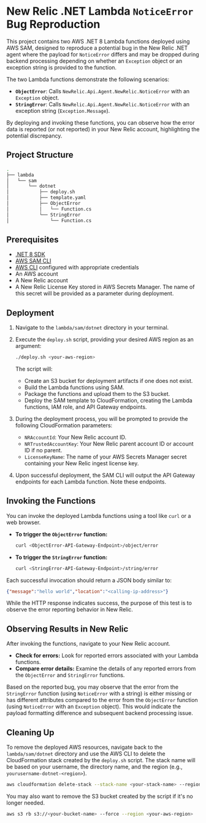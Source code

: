 # New Relic .NET Lambda `NoticeError` Bug Reproduction

This project contains two AWS .NET 8 Lambda functions deployed using AWS SAM, designed to reproduce a potential bug in the New Relic .NET agent where the payload for `NoticeError` differs and may be dropped during backend processing depending on whether an `Exception` object or an exception string is provided to the function.

The two Lambda functions demonstrate the following scenarios:

* **`ObjectError`**: Calls `NewRelic.Api.Agent.NewRelic.NoticeError` with an `Exception` object.
* **`StringError`**: Calls `NewRelic.Api.Agent.NewRelic.NoticeError` with an exception string (`Exception.Message`).

By deploying and invoking these functions, you can observe how the error data is reported (or not reported) in your New Relic account, highlighting the potential discrepancy.

## Project Structure

```sh
.
├── lambda
│   └── sam
│       └── dotnet
│           ├── deploy.sh
│           ├── template.yaml
│           ├── ObjectError
│           │   └── Function.cs
│           └── StringError
│               └── Function.cs
```

## Prerequisites

* [.NET 8 SDK](https://dotnet.microsoft.com/download/dotnet/8.0)
* [AWS SAM CLI](https://docs.aws.amazon.com/serverless-application-model/latest/developerguide/serverless-sam-cli-install.html)
* [AWS CLI](https://docs.aws.amazon.com/cli/latest/userguide/install-cliv2.html) configured with appropriate credentials
* An AWS account
* A New Relic account
* A New Relic License Key stored in AWS Secrets Manager. The name of this secret will be provided as a parameter during deployment.

## Deployment

1. Navigate to the `lambda/sam/dotnet` directory in your terminal.
2. Execute the `deploy.sh` script, providing your desired AWS region as an argument:

    ```bash
    ./deploy.sh <your-aws-region>
    ```

    The script will:
    * Create an S3 bucket for deployment artifacts if one does not exist.
    * Build the Lambda functions using SAM.
    * Package the functions and upload them to the S3 bucket.
    * Deploy the SAM template to CloudFormation, creating the Lambda functions, IAM role, and API Gateway endpoints.

3. During the deployment process, you will be prompted to provide the following CloudFormation parameters:
    * `NRAccountId`: Your New Relic account ID.
    * `NRTrustedAccountKey`: Your New Relic parent account ID or account ID if no parent.
    * `LicenseKeyName`: The name of your AWS Secrets Manager secret containing your New Relic ingest license key.

4. Upon successful deployment, the SAM CLI will output the API Gateway endpoints for each Lambda function. Note these endpoints.

## Invoking the Functions

You can invoke the deployed Lambda functions using a tool like `curl` or a web browser.

* **To trigger the `ObjectError` function:**

    ```bash
    curl <ObjectError-API-Gateway-Endpoint>/object/error
    ```

* **To trigger the `StringError` function:**

    ```bash
    curl <StringError-API-Gateway-Endpoint>/string/error
    ```

Each successful invocation should return a JSON body similar to:

```json
{"message":"hello world","location":"<calling-ip-address>"}
```

While the HTTP response indicates success, the purpose of this test is to observe the error reporting behavior in New Relic.

## Observing Results in New Relic

After invoking the functions, navigate to your New Relic account.

* **Check for errors:** Look for reported errors associated with your Lambda functions.
* **Compare error details:** Examine the details of any reported errors from the `ObjectError` and `StringError` functions.

Based on the reported bug, you may observe that the error from the `StringError` function (using `NoticeError` with a string) is either missing or has different attributes compared to the error from the `ObjectError` function (using `NoticeError` with an `Exception` object). This would indicate the payload formatting difference and subsequent backend processing issue.

## Cleaning Up

To remove the deployed AWS resources, navigate back to the `lambda/sam/dotnet` directory and use the AWS CLI to delete the CloudFormation stack created by the `deploy.sh` script. The stack name will be based on your username, the directory name, and the region (e.g., `yourusername-dotnet-<region>`).

```bash
aws cloudformation delete-stack --stack-name <your-stack-name> --region <your-aws-region>
```

You may also want to remove the S3 bucket created by the script if it's no longer needed.

```bash
aws s3 rb s3://<your-bucket-name> --force --region <your-aws-region>
```
